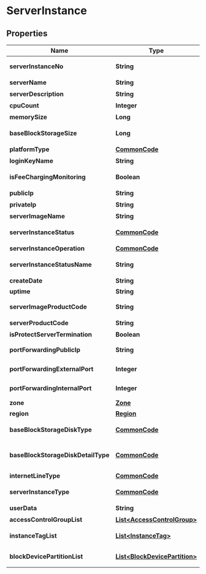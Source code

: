 
# ServerInstance

## Properties
Name | Type | Description | Notes
------------ | ------------- | ------------- | -------------
**serverInstanceNo** | **String** | 서버인스턴스번호 |  [optional]
**serverName** | **String** | 서버명 |  [optional]
**serverDescription** | **String** | 서버설명 |  [optional]
**cpuCount** | **Integer** | CPU수 |  [optional]
**memorySize** | **Long** | 메모리사이즈 |  [optional]
**baseBlockStorageSize** | **Long** | 기본블럭스토리지사이즈 |  [optional]
**platformType** | [**CommonCode**](CommonCode.md) | 플랫폼구분 |  [optional]
**loginKeyName** | **String** | 로그인키명 |  [optional]
**isFeeChargingMonitoring** | **Boolean** | 유료모니터링여부 |  [optional]
**publicIp** | **String** | 공인IP |  [optional]
**privateIp** | **String** | 사설IP |  [optional]
**serverImageName** | **String** | 서버이미지명 |  [optional]
**serverInstanceStatus** | [**CommonCode**](CommonCode.md) | 서버인스턴스상태 |  [optional]
**serverInstanceOperation** | [**CommonCode**](CommonCode.md) | 서버인스턴스OP |  [optional]
**serverInstanceStatusName** | **String** | 서버인스턴스상태명 |  [optional]
**createDate** | **String** | 생성일자 |  [optional]
**uptime** | **String** | UPTIME |  [optional]
**serverImageProductCode** | **String** | 서버이미지상품코드 |  [optional]
**serverProductCode** | **String** | 서버상품코드 |  [optional]
**isProtectServerTermination** | **Boolean** | 반납보호여부 |  [optional]
**portForwardingPublicIp** | **String** | portForwarding 공인 Ip |  [optional]
**portForwardingExternalPort** | **Integer** | portForwarding 외부 포트 |  [optional]
**portForwardingInternalPort** | **Integer** | portForwarding 내부 포트 |  [optional]
**zone** | [**Zone**](Zone.md) | Zone |  [optional]
**region** | [**Region**](Region.md) | 리전 |  [optional]
**baseBlockStorageDiskType** | [**CommonCode**](CommonCode.md) | 기본블록스토리지디스크유형 |  [optional]
**baseBlockStorageDiskDetailType** | [**CommonCode**](CommonCode.md) | 기본블록스토리지디스크상세유형 |  [optional]
**internetLineType** | [**CommonCode**](CommonCode.md) | 인터넷라인구분 |  [optional]
**serverInstanceType** | [**CommonCode**](CommonCode.md) | 서버인스턴스구분 |  [optional]
**userData** | **String** | 사용자데이타 |  [optional]
**accessControlGroupList** | [**List&lt;AccessControlGroup&gt;**](AccessControlGroup.md) | ACG리스트 |  [optional]
**instanceTagList** | [**List&lt;InstanceTag&gt;**](InstanceTag.md) | 인스턴스태그리스트 |  [optional]
**blockDevicePartitionList** | [**List&lt;BlockDevicePartition&gt;**](BlockDevicePartition.md) | 블록디바이스파티션리스트 |  [optional]



